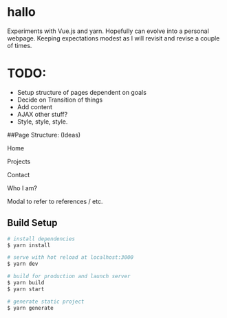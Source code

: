 # hallo

Experiments with Vue.js and yarn.  Hopefully can evolve into a personal webpage.
Keeping expectations modest as I will revisit and revise a couple of times.

# TODO:
* Setup structure of pages dependent on goals
* Decide on Transition of things
* Add content
* AJAX other stuff?
* Style, style, style.

##Page Structure: (Ideas)

Home

Projects

Contact

Who I am?

Modal to refer to references / etc.

## Build Setup

``` bash
# install dependencies
$ yarn install

# serve with hot reload at localhost:3000
$ yarn dev

# build for production and launch server
$ yarn build
$ yarn start

# generate static project
$ yarn generate
```
